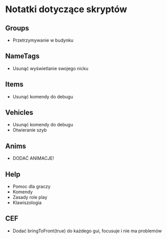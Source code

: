 # Notatki dotyczące skryptów

## Groups
- Przetrzymywanie w budynku

## NameTags
- Usunąć wyświetlanie swojego nicku

## Items
- Usunąć komendy do debugu

## Vehicles
- Usunąć komendy do debugu
- Otwieranie szyb

## Anims
- DODAĆ ANIMACJE!

## Help
- Pomoc dla graczy
- Komendy
- Zasady role play
- Klawiszologia

## CEF
- Dodać bringToFront(true) do każdego gui, focusuje i nie ma problemów